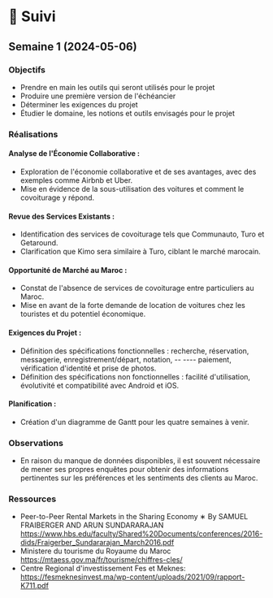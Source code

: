 # 📅 Suivi

<!-- ## Semaine 15 (2024-08-12)

### Objectifs

### Réalisations

### Observations

### Ressources

## Semaine 14 (2024-08-05)

### Objectifs

### Réalisations

### Observations

### Ressources

## Semaine 13 (2024-07-29)

### Objectifs

### Réalisations

### Observations

### Ressources

## Semaine 12 (2024-07-22)

### Objectifs

### Réalisations

### Observations

### Ressources

## Semaine 11 (2024-07-15)

### Objectifs

### Réalisations

### Observations

### Ressources

## Semaine 10 (2024-07-08)

### Objectifs

### Réalisations

### Observations

### Ressources

## Semaine 9 (2024-07-01)

### Objectifs

### Réalisations

### Observations

### Ressources

## Semaine 8 (2024-06-24)

### Objectifs

### Réalisations

### Observations

### Ressources

## Semaine 7 (2024-06-17)

### Objectifs

### Réalisations

### Observations

### Ressources

## Semaine 6 (2024-06-10)

### Objectifs

### Réalisations

### Observations

### Ressources

## Semaine 5 (2024-06-03)

### Objectifs

### Réalisations

### Observations

### Ressources

## Semaine 4 (2024-05-27)

### Objectifs

### Réalisations

### Observations

### Ressources

## Semaine 3 (2024-05-20)

### Objectifs

### Réalisations

### Observations

### Ressources

## Semaine 2 (2024-05-13)

### Objectifs

### Réalisations

### Observations

### Ressources -->

## Semaine 1 (2024-05-06)

### Objectifs

- Prendre en main les outils qui seront utilisés pour le projet
- Produire une première version de l'échéancier
- Déterminer les exigences du projet
- Étudier le domaine, les notions et outils envisagés pour le projet

### Réalisations
#### Analyse de l'Économie Collaborative :
- Exploration de l'économie collaborative et de ses avantages, avec des exemples comme Airbnb et Uber.
- Mise en évidence de la sous-utilisation des voitures et comment le covoiturage y répond.
#### Revue des Services Existants :

- Identification des services de covoiturage tels que Communauto, Turo et Getaround.
- Clarification que Kimo sera similaire à Turo, ciblant le marché marocain.

#### Opportunité de Marché au Maroc :
- Constat de l'absence de services de covoiturage entre particuliers au Maroc.
- Mise en avant de la forte demande de location de voitures chez les touristes et du potentiel économique.
#### Exigences du Projet :
- Définition des spécifications fonctionnelles : recherche, réservation, messagerie, enregistrement/départ, notation, -- ---- paiement, vérification d'identité et prise de photos.
- Définition des spécifications non fonctionnelles : facilité d'utilisation, évolutivité et compatibilité avec Android et iOS.
<!-- Description des tâches accomplies -->
#### Planification :
- Création d'un diagramme de Gantt pour les quatre semaines à venir.

### Observations

<!-- Description des observations importantes (ex: remarque ou trouvaille intéressante, difficultés rencontrées) de la semaine -->
- En raison du manque de données disponibles, il est souvent nécessaire de mener ses propres enquêtes pour obtenir des informations pertinentes sur les préférences et les sentiments des clients au Maroc.

### Ressources
- Peer-to-Peer Rental Markets in the Sharing Economy ∗ By SAMUEL FRAIBERGER AND ARUN SUNDARARAJAN https://www.hbs.edu/faculty/Shared%20Documents/conferences/2016-dids/Fraigerber_Sundararajan_March2016.pdf
- Ministere du tourisme du Royaume du Maroc https://mtaess.gov.ma/fr/tourisme/chiffres-cles/
- Centre Regional d'investissement Fes et Meknes: https://fesmeknesinvest.ma/wp-content/uploads/2021/09/rapport-K711.pdf

<!-- Matériels consultés (vidéo, article, documentation, livres)-->

